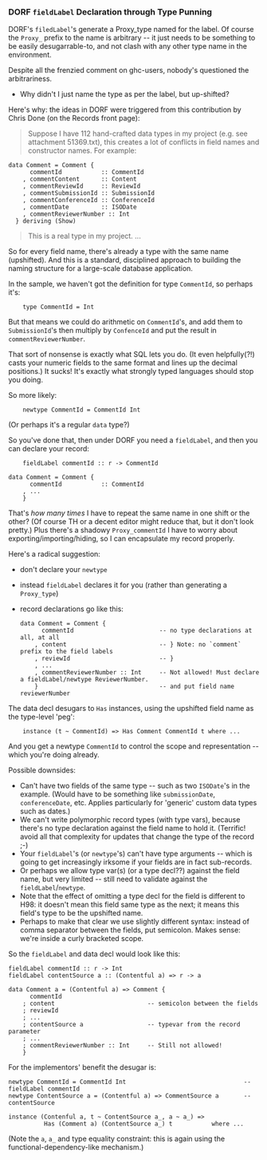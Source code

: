 ### DORF `fieldLabel` Declaration through Type Punning



DORF's `filedLabel`'s generate a Proxy\_type named for the label. Of course the `Proxy_` prefix to the name is arbitrary -- it just needs to be something to be easily desugarrable-to, and not clash with any other type name in the environment.



Despite all the frenzied comment on ghc-users, nobody's questioned the arbitrariness.


- Why didn't I just name the type as per the label, but up-shifted?


Here's why: the ideas in DORF were triggered from this contribution by Chris Done (on the Records front page):


>
>
> Suppose I have 112 hand-crafted data types in my project (e.g. see attachment 51369.txt), this creates a lot of conflicts in field names and constructor names. For example:
>
>

```wiki
data Comment = Comment {
      commentId           :: CommentId
    , commentContent      :: Content
    , commentReviewId     :: ReviewId
    , commentSubmissionId :: SubmissionId
    , commentConferenceId :: ConferenceId
    , commentDate         :: ISODate
    , commentReviewerNumber :: Int
  } deriving (Show)
```

>
>
> This is a real type in my project. ...
>
>


So for every field name, there's already a type with the same name (upshifted). And this is a standard, disciplined approach to building the naming structure for a large-scale database application.



In the sample, we haven't got the definition for type `CommentId`, so perhaps it's:


```wiki
    type CommentId = Int
```


But that means we could do arithmetic on `CommentId`'s, and add them to `SubmissionId`'s then multiply by `ConfenceId` and put the result in `commentReviewerNumber`.



That sort of nonsense is exactly what SQL lets you do. (It even helpfully(?!) casts your numeric fields to the same format and lines up the decimal positions.) It sucks! It's exactly what strongly typed languages should stop you doing.



So more likely:


```wiki
    newtype CommentId = CommentId Int
```


(Or perhaps it's a regular `data` type?)



So you've done that, then under DORF you need a `fieldLabel`, and then you can declare your record:


```wiki
    fieldLabel commentId :: r -> CommentId

data Comment = Comment {
      commentId           :: CommentId
    , ...
    }
```


That's *how many times* I have to repeat the same name in one shift or the other? (Of course TH or a decent editor might reduce that, but it don't look pretty.) Plus there's a shadowy `Proxy_commentId` I have to worry about exporting/importing/hiding, so I can encapsulate my record properly.



Here's a radical suggestion:


- don't declare your `newtype`
- instead `fieldLabel` declares it for you (rather than generating a `Proxy_type`)
- record declarations go like this:

  ```wiki
  data Comment = Comment {
        commentId                        -- no type declarations at all, at all
      , content                          -- } Note: no `comment` prefix to the field labels
      , reviewId                         -- }
      , ...
      , commentReviewerNumber :: Int     -- Not allowed! Must declare a fieldLabel/newtype ReviewerNumber.
      }                                  -- and put field name reviewerNumber
  ```


The data decl desugars to `Has` instances, using the upshifted field name as the type-level 'peg':


```wiki
    instance (t ~ CommentId) => Has Comment CommentId t where ...
```


And you get a newtype `CommentId` to control the scope and representation -- which you're doing already.



Possible downsides:


- Can't have two fields of the same type -- such as two `ISODate`'s in the example.
  (Would have to be something like `submissionDate`, `conferenceDate`, etc. Applies particularly for 'generic' custom data types such as dates.)
- We can't write polymorphic record types (with type vars), because there's no type declaration against the field name to hold it.
  (Terrific! avoid all that complexity for updates that change the type of the record ;-)
- Your `fieldLabel`'s (or `newtype`'s) can't have type arguments -- which is going to get increasingly irksome if your fields are in fact sub-records.
- Or perhaps we allow type var(s) (or a type decl??) against the field name, but very limited -- still need to validate against the `fieldLabel`/`newtype`.
- Note that the effect of omitting a type decl for the field is different to H98: it doesn't mean this field same type as the next; it means this field's type to be the upshifted name.
- Perhaps to make that clear we use slightly different syntax: instead of comma separator between the fields, put semicolon.
  Makes sense: we're inside a curly bracketed scope.


So the `fieldLabel` and data decl would look like this:


```wiki
fieldLabel commentId :: r -> Int
fieldLabel contentSource a :: (Contentful a) => r -> a

data Comment a = (Contentful a) => Comment {
      commentId
    ; content                          -- semicolon between the fields
    ; reviewId                     
    ; ...
    ; contentSource a                  -- typevar from the record parameter               
    ; ...
    ; commentReviewerNumber :: Int     -- Still not allowed!
    }      

```


For the implementors' benefit the desugar is:


```wiki
newtype CommentId = CommentId Int                                 -- fieldLabel commentId
newtype ContentSource a = (Contentful a) => CommentSource a       -- contentSource

instance (Contenful a, t ~ ContentSource a_, a ~ a_) => 
          Has (Comment a) (ContentSource a_) t           where ...
```


(Note the `a`, `a_` and type equality constraint: this is again using the functional-dependency-like mechanism.)


